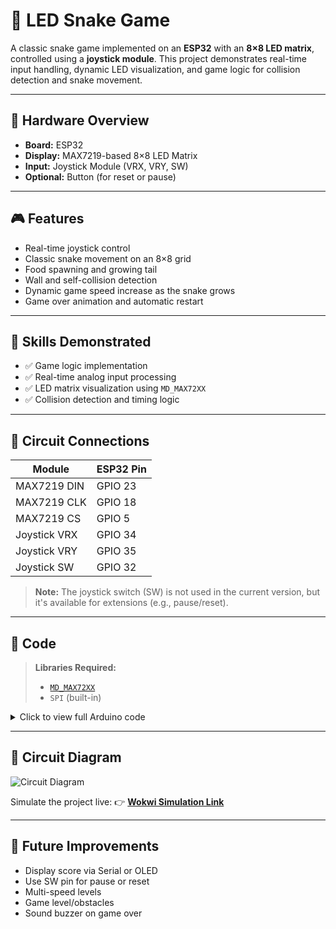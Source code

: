 # 🐍 LED Snake Game

A classic snake game implemented on an **ESP32** with an **8×8 LED matrix**, controlled using a **joystick module**. This project demonstrates real-time input handling, dynamic LED visualization, and game logic for collision detection and snake movement.

---

## 🧰 Hardware Overview

* **Board:** ESP32
* **Display:** MAX7219-based 8×8 LED Matrix
* **Input:** Joystick Module (VRX, VRY, SW)
* **Optional:** Button (for reset or pause)

---

## 🎮 Features

* Real-time joystick control
* Classic snake movement on an 8×8 grid
* Food spawning and growing tail
* Wall and self-collision detection
* Dynamic game speed increase as the snake grows
* Game over animation and automatic restart

---

## 🧠 Skills Demonstrated

* ✅ Game logic implementation
* ✅ Real-time analog input processing
* ✅ LED matrix visualization using `MD_MAX72XX`
* ✅ Collision detection and timing logic

---

## 🔌 Circuit Connections

| Module       | ESP32 Pin |
| ------------ | --------- |
| MAX7219 DIN  | GPIO 23   |
| MAX7219 CLK  | GPIO 18   |
| MAX7219 CS   | GPIO 5    |
| Joystick VRX | GPIO 34   |
| Joystick VRY | GPIO 35   |
| Joystick SW  | GPIO 32   |

> **Note:** The joystick switch (SW) is not used in the current version, but it's available for extensions (e.g., pause/reset).

---

## 🧾 Code

> **Libraries Required:**
>
> * [`MD_MAX72XX`](https://github.com/MajicDesigns/MD_MAX72XX)
> * `SPI` (built-in)

<details>
<summary>Click to view full Arduino code</summary>

```cpp
#include <MD_MAX72xx.h>
#include <SPI.h>

#define HARDWARE_TYPE MD_MAX72XX::FC16_HW
#define MAX_DEVICES 1

#define CS_PIN   5
#define CLK_PIN  18
#define DIN_PIN  23

MD_MAX72XX mx = MD_MAX72XX(HARDWARE_TYPE, DIN_PIN, CLK_PIN, CS_PIN, MAX_DEVICES);

// Joystick pins
const int VRX_PIN = 34;
const int VRY_PIN = 35;
const int SW_PIN  = 32;

const int WIDTH = 8;
const int HEIGHT = 8;

int snakeX[64], snakeY[64];
int snakeLength = 3;
int direction = 0; // 0-up, 1-right, 2-down, 3-left

int foodX = 5, foodY = 5;
unsigned long lastMoveTime = 0;
unsigned long moveInterval = 500;
bool gameOver = false;

void setup() {
  Serial.begin(115200);
  mx.begin();
  mx.control(MD_MAX72XX::INTENSITY, 5);
  mx.clear();
  pinMode(SW_PIN, INPUT_PULLUP);

  snakeX[0] = 3; snakeY[0] = 4;
  snakeX[1] = 3; snakeY[1] = 5;
  snakeX[2] = 3; snakeY[2] = 6;

  randomSeed(analogRead(33));
  spawnFood();
}

void loop() {
  if (!gameOver) {
    handleInput();
    if (millis() - lastMoveTime > moveInterval) {
      moveSnake();
      lastMoveTime = millis();
    }
    draw();
  } else {
    showGameOver();
  }
}

void handleInput() {
  int x = analogRead(VRX_PIN);
  int y = analogRead(VRY_PIN);

  if (x < 1000 && direction != 3) direction = 1;
  if (x > 3000 && direction != 1) direction = 3;
  if (y < 1000 && direction != 2) direction = 0;
  if (y > 3000 && direction != 0) direction = 2;
}

void moveSnake() {
  int newX = snakeX[0];
  int newY = snakeY[0];

  switch (direction) {
    case 0: newY--; break;
    case 1: newX++; break;
    case 2: newY++; break;
    case 3: newX--; break;
  }

  if (newX < 0 || newX >= WIDTH || newY < 0 || newY >= HEIGHT || isOccupied(newX, newY)) {
    gameOver = true;
    return;
  }

  for (int i = snakeLength; i > 0; i--) {
    snakeX[i] = snakeX[i - 1];
    snakeY[i] = snakeY[i - 1];
  }

  snakeX[0] = newX;
  snakeY[0] = newY;

  if (newX == foodX && newY == foodY) {
    snakeLength++;
    spawnFood();
    if (moveInterval > 100) moveInterval -= 20;
  }
}

void spawnFood() {
  while (true) {
    int x = random(0, WIDTH);
    int y = random(0, HEIGHT);
    if (!isOccupied(x, y)) {
      foodX = x;
      foodY = y;
      return;
    }
  }
}

bool isOccupied(int x, int y) {
  for (int i = 0; i < snakeLength; i++) {
    if (snakeX[i] == x && snakeY[i] == y)
      return true;
  }
  return false;
}

void draw() {
  mx.clear();
  for (int i = 0; i < snakeLength; i++) {
    mx.setPoint(snakeY[i], snakeX[i], true);
  }
  mx.setPoint(foodY, foodX, true);
}

void showGameOver() {
  mx.clear();
  for (int i = 0; i < 8; i++) {
    mx.setRow(i, 0b10101010);
    delay(100);
  }
  delay(1000);
  mx.clear();
  delay(2000);
  resetGame();
}

void resetGame() {
  gameOver = false;
  snakeLength = 3;
  direction = 0;
  moveInterval = 500;
  snakeX[0] = 3; snakeY[0] = 4;
  snakeX[1] = 3; snakeY[1] = 5;
  snakeX[2] = 3; snakeY[2] = 6;
  spawnFood();
}
```

</details>

---

## 🧭 Circuit Diagram

![Circuit Diagram](https://github.com/user-attachments/assets/1d257cab-0710-4cf1-a127-42b07e872a3b)

Simulate the project live:
👉 [**Wokwi Simulation Link**](https://wokwi.com/projects/435090792315382785)

---

## 🧩 Future Improvements

* Display score via Serial or OLED
* Use SW pin for pause or reset
* Multi-speed levels
* Game level/obstacles
* Sound buzzer on game over

